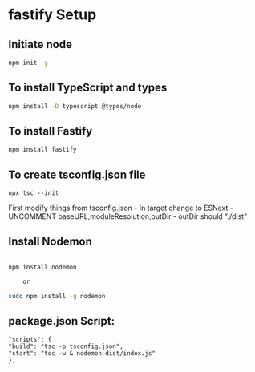 # fastify Setup

## Initiate node 

```bash
npm init -y
```

## To install TypeScript  and types

```bash
npm install -D typescript @types/node
```

## To install Fastify

```bash
npm install fastify
```


## To create tsconfig.json file 

```
npx tsc --init
```

First modify things from tsconfig.json 
    - In target change to ESNext
    - UNCOMMENT baseURL,moduleResolution,outDir
    - outDir should "./dist"


## Install Nodemon 

```bash

npm install nodemon

    or

sudo npm install -g nodemon
```



## package.json Script:
    "scripts": {
    "build": "tsc -p tsconfig.json",
    "start": "tsc -w & nodemon dist/index.js"
    },

